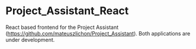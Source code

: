 # Project_Assistant_React
React based frontend for the Project Assistant (https://github.com/mateuszlichon/Project_Assistant).
Both applications are under development.
